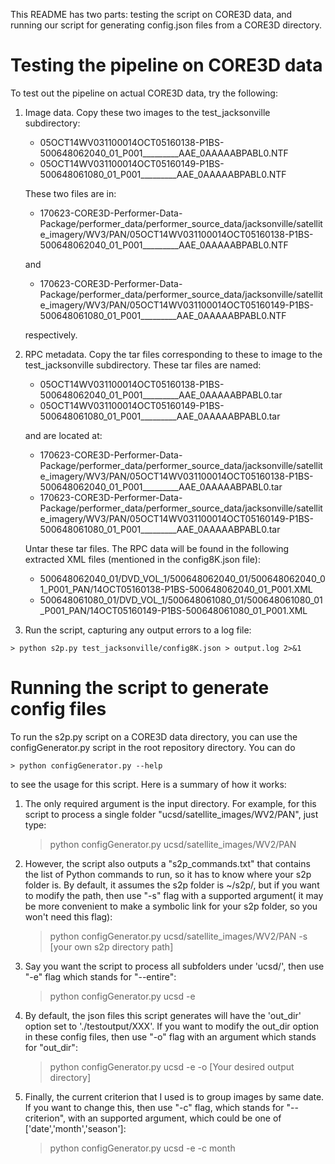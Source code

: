 This README has two parts: testing the script on CORE3D data, and
running our script for generating config.json files from a CORE3D
directory.

# Testing the pipeline on CORE3D data

To test out the pipeline on actual CORE3D data, try the following:

 1. Image data. Copy these two images to the test_jacksonville
    subdirectory:

    - 05OCT14WV031100014OCT05160138-P1BS-500648062040_01_P001_________AAE_0AAAAABPABL0.NTF
    - 05OCT14WV031100014OCT05160149-P1BS-500648061080_01_P001_________AAE_0AAAAABPABL0.NTF

    These two files are in:

    - 170623-CORE3D-Performer-Data-Package/performer_data/performer_source_data/jacksonville/satellite_imagery/WV3/PAN/05OCT14WV031100014OCT05160138-P1BS-500648062040_01_P001_________AAE_0AAAAABPABL0.NTF

    and

    - 170623-CORE3D-Performer-Data-Package/performer_data/performer_source_data/jacksonville/satellite_imagery/WV3/PAN/05OCT14WV031100014OCT05160149-P1BS-500648061080_01_P001_________AAE_0AAAAABPABL0.NTF

    respectively.

 2. RPC metadata. Copy the tar files corresponding to these to image 
    to the test_jacksonville subdirectory. These tar files are named:

    - 05OCT14WV031100014OCT05160138-P1BS-500648062040_01_P001_________AAE_0AAAAABPABL0.tar
    - 05OCT14WV031100014OCT05160149-P1BS-500648061080_01_P001_________AAE_0AAAAABPABL0.tar

    and are located at:

    - 170623-CORE3D-Performer-Data-Package/performer_data/performer_source_data/jacksonville/satellite_imagery/WV3/PAN/05OCT14WV031100014OCT05160138-P1BS-500648062040_01_P001_________AAE_0AAAAABPABL0.tar
    - 170623-CORE3D-Performer-Data-Package/performer_data/performer_source_data/jacksonville/satellite_imagery/WV3/PAN/05OCT14WV031100014OCT05160149-P1BS-500648061080_01_P001_________AAE_0AAAAABPABL0.tar

    Untar these tar files. The RPC data will be found in the following
    extracted XML files (mentioned in the config8K.json file):

    - 500648062040_01/DVD_VOL_1/500648062040_01/500648062040_01_P001_PAN/14OCT05160138-P1BS-500648062040_01_P001.XML
    - 500648061080_01/DVD_VOL_1/500648061080_01/500648061080_01_P001_PAN/14OCT05160149-P1BS-500648061080_01_P001.XML

 3. Run the script, capturing any output errors to a log file:

```
> python s2p.py test_jacksonville/config8K.json > output.log 2>&1
```

# Running the script to generate config files

To run the s2p.py script on a CORE3D data directory, you can use the
configGenerator.py script in the root repository directory. You can do 

```
> python configGenerator.py --help
```

to see the usage for this script. Here is a summary of how it works:

  1. The only required argument is the input directory. For example,
     for this script to process a single folder
     "ucsd/satellite_images/WV2/PAN", just type:

     > python configGenerator.py ucsd/satellite_images/WV2/PAN

  2. However, the script also outputs a "s2p_commands.txt" that
     contains the list of Python commands to run, so it has to know
     where your s2p folder is. By default, it assumes the s2p folder
     is ~/s2p/, but if you want to modify the path, then use "-s" flag
     with a supported argument( it may be more convenient to make a
     symbolic link for your s2p folder, so you won't need this flag):

     > python configGenerator.py ucsd/satellite_images/WV2/PAN -s [your
       own s2p directory path]

  3. Say you want the script to process all subfolders under 'ucsd/',
     then use "-e" flag which stands for "--entire":

     > python configGenerator.py ucsd -e

  4. By default, the json files this script generates will have the
     'out_dir' option set to './testoutput/XXX'. If you want to modify the
     out_dir option in these config files, then use "-o" flag with an
     argument which stands for "out_dir":

     > python configGenerator.py ucsd -e -o [Your desired output
       directory]

  5. Finally, the current criterion that I used is to group images by
     same date. If you want to change this, then use "-c" flag, which
     stands for "--criterion", with an supported argument, which could
     be one of ['date','month','season']:

     > python configGenerator.py ucsd -e -c month    
